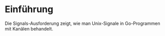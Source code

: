 # Einführung

Die Signals-Ausforderung zeigt, wie man Unix-Signale in Go-Programmen mit Kanälen behandelt.
